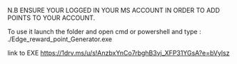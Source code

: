 N.B ENSURE YOUR LOGGED IN YOUR MS ACCOUNT IN ORDER TO ADD POINTS TO YOUR ACCOUNT.

To use it launch the folder and open cmd or powershell and type : ./Edge_reward_point_Generator.exe

link to EXE https://1drv.ms/u/s!AnzbxYnCo7rbghB3vj_XFP31YGsA?e=bVylsz
